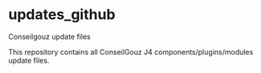 # updates_github
Conseilgouz update files

This repository contains all ConseilGouz J4 components/plugins/modules update files.
